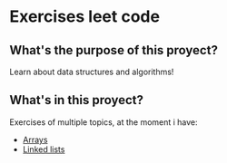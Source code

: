 # Exercises leet code

## What's the purpose of this proyect?

Learn about data structures and algorithms!

## What's in this proyect?

Exercises of multiple topics, at the moment i have:

- [Arrays](https://github.com/sanrinconr/LeetCode-exercises/tree/main/Arrays/)
- [Linked lists](https://github.com/sanrinconr/LeetCode-exercises/tree/main/LinkedList/)